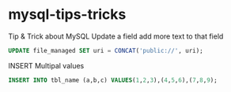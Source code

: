 # mysql-tips-tricks
Tip &amp; Trick about MySQL
Update a field add more text to that field
```sql
UPDATE file_managed SET uri = CONCAT('public://', uri);
```

INSERT Multipal values
```sql
INSERT INTO tbl_name (a,b,c) VALUES(1,2,3),(4,5,6),(7,8,9);
```
